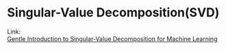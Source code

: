 # Singular-Value Decomposition\(SVD\)

Link:  
[Gentle Introduction to Singular-Value Decomposition for Machine Learning](https://machinelearningmastery.com/singular-value-decomposition-for-machine-learning/)

